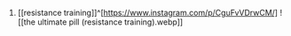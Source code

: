 1. [[resistance training]]^[https://www.instagram.com/p/CguFvVDrwCM/]
![[the ultimate pill (resistance training).webp]]